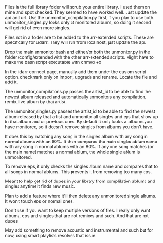 Files in the full library folder will scrub your entire library. I used them on mine and spot checked. They seemed to have worked well. Just update the api and url. Use the unmonitor_compilation.py first, if you plan to use both. unmonitor_singles.py looks only at monitored albums, so doing it second will get rid of even more singles.

Files not in a folder are to be added to the arr-extended scripts. These are specifically for Lidarr. They will run from localhost, just update the api.

Drop the main unmonitor.bash and either/or both the unmonitor.py in the folder /config/extended with the other arr-extended scripts. Might have to make the bash script executable with chmod +x

In the lidarr connect page, manually add them under the custom script option, checkmark only on import, upgrade and rename. Locate the file and add it.

The unmonitor_compilations.py passes the artist_id to be able to find the newest album released and automatically unmonitors any compilation, remix, live album by that artist.

The unmonitor_singles.py passes the artist_id to be able to find the newest album released by that artist and unmonitor all singles and eps that show up in that album and or previous ones. By default it only looks at albums you have monitored, so it doesn't remove singles from albums you don't have.

It does this by matching any song in the singles album with any song in normal albums with an 80%. It then compares the main singles ablum name with any song in normal ablums with an 80%. If any one song matches (or the main name) matches a normal ablum, the whole single ablum is unmonitored.

To remove eps, it only checks the singles album name and compares that to all songs in normal ablums. This prevents it from removing too many eps.

Meant to help get rid of dupes in your library from complilation ablums and singles anytime it finds new music.

Plan to add a feature where it'll then delete any unmonitored single albums. It won't touch eps or normal ones.

Don't use if you want to keep multiple versions of files. I really only want albums, eps and singles that are not remixes and such. And that are not dupes.

May add something to remove acoustic and instrumental and such but for now, using smart playlists resolves that issue.
